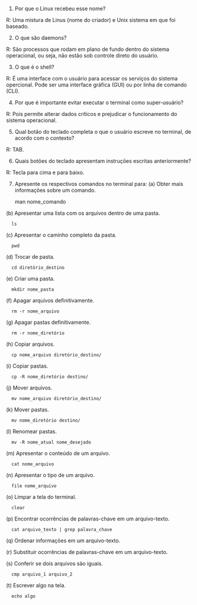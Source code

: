 1. Por que o Linux recebeu esse nome?

R: Uma mistura de Linus (nome do criador) e Unix sistema em que foi baseado.

2. O que são daemons?

R: São processos que rodam em plano de fundo dentro do sistema operacional, ou seja, não estão sob controle direto do usuário.

3. O que é o shell?

R: É uma interface com o usuário para acessar os serviços do sistema opercional. Pode ser uma interface gráfica (GUI) ou por
linha de comando (CLI).

4. Por que é importante evitar executar o terminal como super-usuário?

R: Pois permite alterar dados críticos e prejudicar o funcionamento do sistema operacional.

5. Qual botão do teclado completa o que o usuário escreve no terminal, de acordo com o contexto?

R: TAB.

6. Quais botões do teclado apresentam instruções escritas anteriormente?

R: Tecla para cima e para baixo.

7. Apresente os respectivos comandos no terminal para:
  (a) Obter mais informações sobre um comando.
      
      man nome_comando
      
  (b) Apresentar uma lista com os arquivos dentro de uma pasta.
      
      ls
      
  (c) Apresentar o caminho completo da pasta.
      
      pwd
  
  (d) Trocar de pasta.
      
      cd diretório_destino
      
  (e) Criar uma pasta.
      
      mkdir nome_pasta
      
  (f) Apagar arquivos definitivamente.
      
      rm -r nome_arquivo
  
  (g) Apagar pastas definitivamente.
      
      rm -r nome_diretório
      
  (h) Copiar arquivos.
      
      cp nome_arquivo diretório_destino/
  
  (i) Copiar pastas.
      
      cp -R nome_diretório destino/
  
  (j) Mover arquivos.
      
      mv nome_arquivo diretório_destino/
  
  (k) Mover pastas.
      
      mv nome_diretório destino/
  
  (l) Renomear pastas.
      
      mv -R nome_atual nome_desejado
    
  (m) Apresentar o conteúdo de um arquivo.
      
      cat nome_arquivo
  
  (n) Apresentar o tipo de um arquivo.
      
      file nome_arquivo
  
  (o) Limpar a tela do terminal.
      
      clear
  
  (p) Encontrar ocorrências de palavras-chave em um arquivo-texto.
      
      cat arquivo_texto | grep palavra_chave
  
  (q) Ordenar informações em um arquivo-texto.
      
      
  
  (r) Substituir ocorrências de palavras-chave em um arquivo-texto.
      
      
  
  (s) Conferir se dois arquivos são iguais.
      
      cmp arquivo_1 arquivo_2
  
  (t) Escrever algo na tela.
      
      echo algo
    
